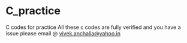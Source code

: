 # C_practice
C codes for practice
All these c codes are fully verified and you have a issue please email @ vivek.anchalia@yahoo.in

